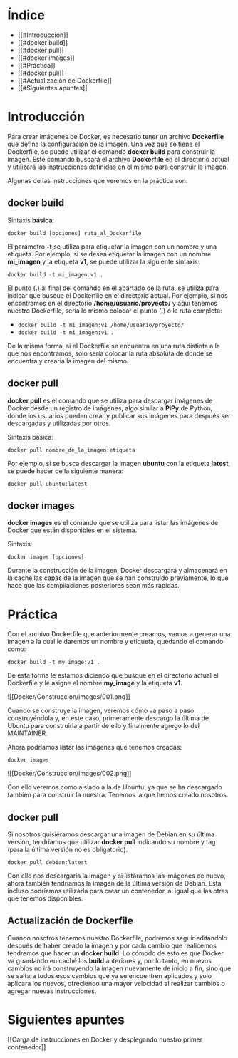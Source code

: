# Índice

- [[#Introducción]]
- [[#docker build]]
- [[#docker pull]]
- [[#docker images]]
- [[#Práctica]]
- [[#docker pull]]
- [[#Actualización de Dockerfile]]
- [[#Siguientes apuntes]]
# Introducción

Para crear imágenes de Docker, es necesario tener un archivo **Dockerfile** que defina la configuración de la imagen. Una vez que se tiene el Dockerfile, se puede utilizar el comando **docker build** para construir la imagen. Este comando buscará el archivo **Dockerfile** en el directorio actual y utilizará las instrucciones definidas en el mismo para construir la imagen. 

Algunas de las instrucciones que veremos en la práctica son:
## docker build

Sintaxis **básica**:

`docker build [opciones] ruta_al_Dockerfile`

El parámetro **-t** se utiliza para etiquetar la imagen con un nombre y una etiqueta. Por ejemplo, si se desea etiquetar la imagen con un nombre **mi_imagen** y la etiqueta **v1**, se puede utilizar la siguiente sintaxis:

`docker build -t mi_imagen:v1 .`

El punto (**.**) al final del comando en el apartado de la ruta, se utiliza para indicar que busque el Dockerfile en el directorio actual. Por ejemplo, si nos encontramos en el directorio **/home/usuario/proyecto/** y aquí tenemos nuestro Dockerfile, sería lo mismo colocar el punto (**.**) o la ruta completa:

- `docker build -t mi_imagen:v1 /home/usuario/proyecto/`
- `docker build -t mi_imagen:v1 .`

De la misma forma, si el Dockerfile se encuentra en una ruta distinta a la que nos encontramos, solo sería colocar la ruta absoluta de donde se encuentra y crearía la imagen del mismo.

## docker pull

**docker pull** es el comando que se utiliza para descargar imágenes de Docker desde un registro de imágenes, algo similar a **PiPy** de Python, donde los usuarios pueden crear y publicar sus imágenes para después ser descargadas y utilizadas por otros. 

Sintaxis básica:

`docker pull nombre_de_la_imagen:etiqueta`

Por ejemplo, si se busca descargar la imagen **ubuntu** con la etiqueta **latest**, se puede hacer de la siguiente manera:

`docker pull ubuntu:latest`

## docker images

**docker images** es el comando que se utiliza para listar las imágenes de Docker que están disponibles en el sistema.

Sintaxis:

`docker images [opciones]`

Durante la construcción de la imagen, Docker descargará y almacenará en la caché las capas de la imagen que se han construido previamente, lo que hace que las compilaciones posteriores sean más rápidas.
# Práctica

Con el archivo Dockerfile que anteriormente creamos, vamos a generar una imagen a la cual le daremos un nombre y etiqueta, quedando el comando como:

`docker build -t my_image:v1 .`

De esta forma le estamos diciendo que busque en el directorio actual el Dockerfile y le asigne el nombre **my_image** y la etiqueta **v1**.

![[Docker/Construccion/images/001.png]]

Cuando se construye la imagen, veremos cómo va paso a paso construyéndola y, en este caso, primeramente descargo la última de Ubuntu para construirla a partir de ello y finalmente agrego lo del MAINTAINER. 

Ahora podríamos listar las imágenes que tenemos creadas:

`docker images`

![[Docker/Construccion/images/002.png]]

Con ello veremos como aislado a la de Ubuntu, ya que se ha descargado también para construir la nuestra. Tenemos la que hemos creado nosotros.

## docker pull

Si nosotros quisiéramos descargar una imagen de Debian en su última versión, tendríamos que utilizar **docker pull** indicando su nombre y tag (para la última versión no es obligatorio).

`docker pull debian:latest`

Con ello nos descargaría la imagen y si listáramos las imágenes de nuevo, ahora también tendríamos la imagen de la última versión de Debian. Esta incluso podríamos utilizarla para crear un contenedor, al igual que las otras que tenemos disponibles.

## Actualización de Dockerfile

Cuando nosotros tenemos nuestro Dockerfile, podremos seguir editándolo después de haber creado la imagen y por cada cambio que realicemos tendremos que hacer un **docker build**. Lo cómodo de esto es que Docker va guardando en caché los **build** anteriores y, por lo tanto, en nuevos cambios no irá construyendo la imagen nuevamente de inicio a fin, sino que se saltara todos esos cambios que ya se encuentren aplicados y solo aplicara los nuevos, ofreciendo una mayor velocidad al realizar cambios o agregar nuevas instrucciones.
# Siguientes apuntes

[[Carga de instrucciones en Docker y desplegando nuestro primer contenedor]]